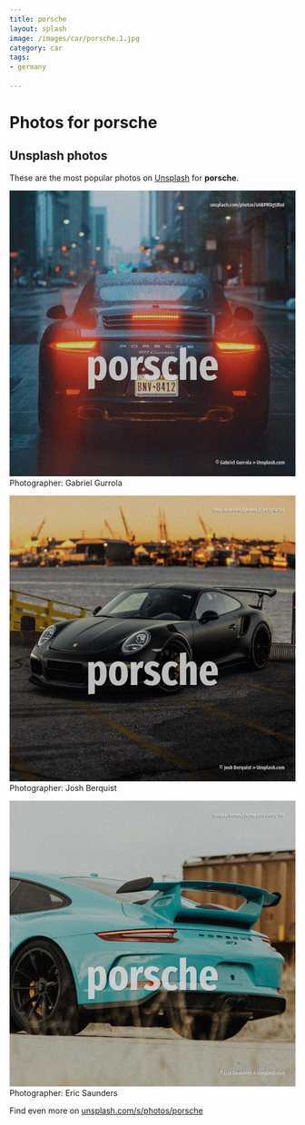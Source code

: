 ```yaml
---
title: porsche
layout: splash
image: /images/car/porsche.1.jpg
category: car
tags:
- germany

---
```

# Photos for porsche
 
## Unsplash photos
These are the most popular photos on [Unsplash](https://unsplash.com) for **porsche**.
 
![porsche](/images/car/porsche.1.jpg)
Photographer:  Gabriel Gurrola
 
![porsche](/images/car/porsche.2.jpg)
Photographer:  Josh Berquist
 
![porsche](/images/car/porsche.3.jpg)
Photographer:  Eric Saunders
 
Find even more on [unsplash.com/s/photos/porsche](https://unsplash.com/s/photos/porsche)
 

